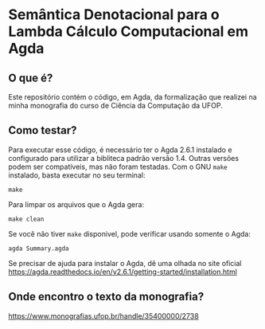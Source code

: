 # Semântica Denotacional para o Lambda Cálculo Computacional em Agda

## O que é?
Este repositório contém o código, em Agda, da formalização que realizei na minha monografia do curso de Ciência da Computação da UFOP.

## Como testar?
Para executar esse código, é necessário ter o Agda 2.6.1 instalado e configurado para utilizar a bibliteca padrão versão 1.4. Outras versões podem ser compatíveis, mas não foram testadas. Com o GNU `make` instalado, basta executar no seu terminal:

```make```

Para limpar os arquivos que o Agda gera:

```make clean```

Se você não tiver `make` disponivel, pode verificar usando somente o Agda:

```agda Summary.agda```

Se precisar de ajuda para instalar o Agda, dê uma olhada no site oficial https://agda.readthedocs.io/en/v2.6.1/getting-started/installation.html

## Onde encontro o texto da monografia?

https://www.monografias.ufop.br/handle/35400000/2738
